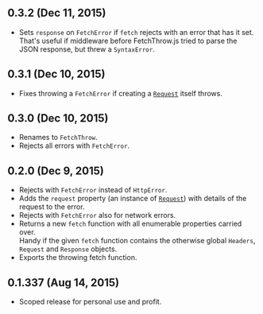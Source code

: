 ## 0.3.2 (Dec 11, 2015)
- Sets `response` on `FetchError` if `fetch` rejects with an error that has it
  set.  
  That's useful if middleware before FetchThrow.js tried to parse the JSON
  response, but threw a `SyntaxError`.

## 0.3.1 (Dec 10, 2015)
- Fixes throwing a `FetchError` if creating a [`Request`][] itself throws.

## 0.3.0 (Dec 10, 2015)
- Renames to `FetchThrow`.
- Rejects all errors with `FetchError`.

## 0.2.0 (Dec 9, 2015)
- Rejects with `FetchError` instead of `HttpError`.
- Adds the `request` property (an instance of [`Request`][]) with details of the
  request to the error.
- Rejects with `FetchError` also for network errors.
- Returns a new `fetch` function with all enumerable properties carried over.  
  Handy if the given `fetch` function contains the otherwise global `Headers`,
  `Request` and `Response` objects.
- Exports the throwing fetch function.

[`Request`]: https://developer.mozilla.org/en-US/docs/Web/API/Request

## 0.1.337 (Aug 14, 2015)
- Scoped release for personal use and profit.
